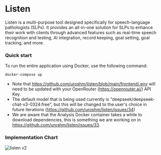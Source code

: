 # Listen

Listen is a multi-purpose tool designed specifically for speech-language pathologists (SLPs). It provides an all-in-one solution for SLPs to enhance their work with clients through advanced features such as real-time speech recognition and testing, AI integration, record keeping, goal setting, goal tracking, and more.

### Quick start

To run the entire application using Docker, use the following command:
```sh
docker-compose up
```

- Note that https://github.com/uroshm/listen/blob/main/frontend/.env will need to be updated with your OpenRouter (https://openrouter.ai/) API Key.
- The default model that is being used currently is "deepseek/deepseek-chat-v3-0324:free", but this will be changed to the user's choice in future iterations (https://github.com/uroshm/listen/issues/34)
- We are aware that the Analysis Docker container takes a while to download dependencies, this is something we are working on in https://github.com/uroshm/listen/issues/33.


### Implementation Chart
![listen v2](https://github.com/user-attachments/assets/51950b2e-3a81-46b1-9c0a-30e790cc9a8e)

